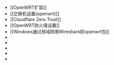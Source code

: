 - [[OpenWRT扩容]]
- [[交换机设置(openwrt)]]
- [[Cloudflare  Zero Trust]]
- [[OpenWRT防火墙设置]]
- [[Windows通过局域网用Wireshark抓openwrt包]]
-
-
-
-
-